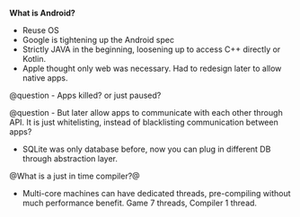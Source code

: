 

**What is Android?**

- Reuse OS
- Google is tightening up the Android spec
- Strictly JAVA in the beginning, loosening up to access C++ directly or Kotlin.
- Apple thought only web was necessary. Had to redesign later to allow native apps.

@question - Apps killed? or just paused?

@question - But later allow apps to communicate with each other through API. It is just whitelisting, instead of blacklisting communication between apps?

- SQLite was only database before, now you can plug in different DB through abstraction layer.

@What is a just in time compiler?@

- Multi-core machines can have dedicated threads, pre-compiling without much performance benefit. Game 7 threads, Compiler 1 thread.

